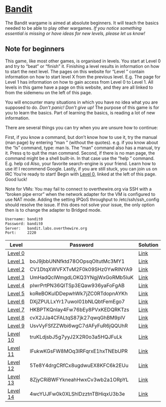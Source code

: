 # [Bandit](http://overthewire.org/wargames/bandit/)

The Bandit wargame is aimed at absolute beginners. It will teach the basics needed to be able to play other wargames. *If you notice something essential is missing or have ideas for new levels, please let us know!*

## Note for beginners
This game, like most other games, is organised in levels. You start at Level 0 and try to “beat” or “finish” it. Finishing a level results in information on how to start the next level. The pages on this website for “Level <X>” contain information on how to start level X from the previous level. E.g. The page for Level 1 has information on how to gain access from Level 0 to Level 1. All levels in this game have a page on this website, and they are all linked to from the sidemenu on the left of this page.

You will encounter many situations in which you have no idea what you are supposed to do. *Don’t panic! Don’t give up!* The purpose of this game is for you to learn the basics. Part of learning the basics, is reading a lot of new information.

There are several things you can try when you are unsure how to continue:

First, if you know a command, but don’t know how to use it, try the manual (man page) by entering “man <command>” (without the quotes). e.g. if you know about the “ls” command, type: man ls. The “man” command also has a manual, try it. Press q to quit the man command.
Second, if there is no man page, the command might be a shell built-in. In that case use the “help <X>” command. E.g. help cd
Also, your favorite search-engine is your friend. Learn how to use it! I recommend Google.
Lastly, if you are still stuck, you can join us on IRC
You’re ready to start! Begin with [Level 0](http://overthewire.org/wargames/bandit/bandit0.html), linked at the left of this page. Good luck!

Note for VMs: You may fail to connect to overthewire.org via SSH with a “broken pipe error” when the network adapter for the VM is configured to use NAT mode. Adding the setting IPQoS throughput to /etc/ssh/ssh_config should resolve the issue. If this does not solve your issue, the only option then is to change the adapter to Bridged mode.

```bash
Username: bandit0
Password: bandit0
Server:   bandit.labs.overthewire.org
Port:     2220
```

| Level                                                           | Password                         | Solution                      |
| --------------------------------------------------------------- | -------------------------------- | ------------------------------|
| [Level 0](http://overthewire.org/wargames/bandit/bandit1.html)  |                                  | [Link](./level_0/README.md)   |
| [Level 1](http://overthewire.org/wargames/bandit/bandit2.html)  | boJ9jbbUNNfktd78OOpsqOltutMc3MY1 | [Link](./level_1/README.md)   |
| [Level 2](http://overthewire.org/wargames/bandit/bandit3.html)  | CV1DtqXWVFXTvM2F0k09SHz0YwRINYA9 | [Link](./level_2/README.md)   |
| [Level 3](http://overthewire.org/wargames/bandit/bandit4.html)  | UmHadQclWmgdLOKQ3YNgjWxGoRMb5luK | [Link](./level_3/README.md)   |
| [Level 4](http://overthewire.org/wargames/bandit/bandit5.html)  | pIwrPrtPN36QITSp3EQaw936yaFoFgAB | [Link](./level_4/README.md)   |
| [Level 5](http://overthewire.org/wargames/bandit/bandit6.html)  | koReBOKuIDDepwhWk7jZC0RTdopnAYKh | [Link](./level_5/README.md)   |
| [Level 6](http://overthewire.org/wargames/bandit/bandit7.html)  | DXjZPULLxYr17uwoI01bNLQbtFemEgo7 | [Link](./level_6/README.md)   |
| [Level 7](http://overthewire.org/wargames/bandit/bandit8.html)  | HKBPTKQnIay4Fw76bEy8PVxKEDQRKTzs | [Link](./level_7/README.md)   |
| [Level 8](http://overthewire.org/wargames/bandit/bandit9.html)  | cvX2JJa4CFALtqS87jk27qwqGhBM9plV | [Link](./level_8/README.md)   |
| [Level 9](http://overthewire.org/wargames/bandit/bandit10.html) | UsvVyFSfZZWbi6wgC7dAFyFuR6jQQUhR | [Link](./level_9/README.md)   |
| [Level 10](http://overthewire.org/wargames/bandit/bandit11.html)| truKLdjsbJ5g7yyJ2X2R0o3a5HQJFuLk | [Link](./level_10/README.md)  |
| [Level 11](http://overthewire.org/wargames/bandit/bandit12.html)| IFukwKGsFW8MOq3IRFqrxE1hxTNEbUPR | [Link](./level_11/README.md)  |
| [Level 12](http://overthewire.org/wargames/bandit/bandit13.html)| 5Te8Y4drgCRfCx8ugdwuEX8KFC6k2EUu | [Link](./level_12/README.md)  |
| [Level 13](http://overthewire.org/wargames/bandit/bandit14.html)| 8ZjyCRiBWFYkneahHwxCv3wb2a1ORpYL | [Link](./level_13/README.md)  |
| [Level 14](http://overthewire.org/wargames/bandit/bandit15.html)| 4wcYUJFw0k0XLShlDzztnTBHiqxU3b3e | [Link](./level_14/README.md)  |